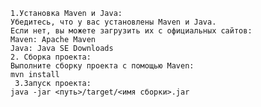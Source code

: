     1.Установка Maven и Java:
    Убедитесь, что у вас установлены Maven и Java.
    Если нет, вы можете загрузить их с официальных сайтов:
    Maven: Apache Maven
    Java: Java SE Downloads
    2. Сборка проекта:
    Выполните сборку проекта с помощью Maven:
    mvn install
     3.Запуск проекта:
    java -jar <путь>/target/<имя сборки>.jar
